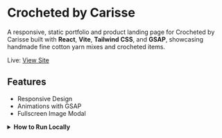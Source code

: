 # Crocheted by Carisse

A responsive, static portfolio and product landing page for Crocheted by Carisse built with **React**, **Vite**, **Tailwind CSS**, and **GSAP**, showcasing handmade fine cotton yarn mixes and crocheted items.

Live: [View Site](https://joshuakitong.github.io/crocheted-by-carisse)

## Features
 - Responsive Design
 - Animations with GSAP
 - Fullscreen Image Modal

<details>
  <summary><strong>How to Run Locally</strong></summary>

  1. Clone the repo
     `https://github.com/joshuakitong/crocheted-by-carisse`

  2. Install dependencies
     `npm install`

  3. Run the app
     `npm run dev`
</details>